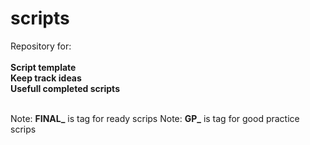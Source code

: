 # scripts
Repository for: <br><br>
**Script template** <br>
**Keep track ideas** <br>
**Usefull completed scripts** <br><br>



Note: **FINAL_** is tag for ready scrips
Note: **GP_** is tag for good practice scrips
